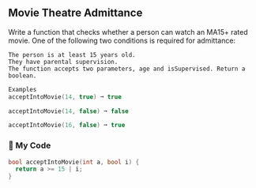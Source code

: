 ## Movie Theatre Admittance

Write a function that checks whether a person can watch an MA15+ rated movie. One of the following two conditions is required for admittance:
```
The person is at least 15 years old.
They have parental supervision.
The function accepts two parameters, age and isSupervised. Return a boolean.
```
```c++
Examples
acceptIntoMovie(14, true) ➞ true

acceptIntoMovie(14, false) ➞ false

acceptIntoMovie(16, false) ➞ true
```
### :leaves: My Code
```c++
bool acceptIntoMovie(int a, bool i) {
  return a >= 15 | i;
}
```
